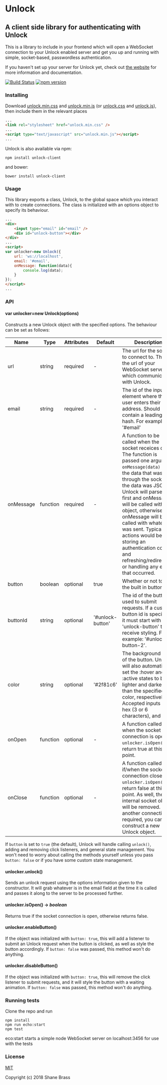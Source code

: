 # Unlock

## A client side library for authenticating with Unlock
This is a library to include in your frontend which will open a WebSocket connection to your Unlock enabled server and get you up and running with simple, socket-based, passwordless authentication.

If you haven't set up your server for Unlock yet, check out [the website](https://www.unlock-auth.com/documentation) for more information and documentation.

[![Build Status](https://travis-ci.org/GuyShane/UnlockClient.svg?branch=master)](https://travis-ci.org/GuyShane/UnlockClient)
[![npm version](https://badge.fury.io/js/unlock-client.svg)](https://badge.fury.io/js/unlock-client)

### Installing
Download [unlock.min.css](https://raw.githubusercontent.com/GuyShane/UnlockClient/master/src/unlock.min.css) and [unlock.min.js](https://raw.githubusercontent.com/GuyShane/UnlockClient/master/src/unlock.min.js) (or [unlock.css](https://raw.githubusercontent.com/GuyShane/UnlockClient/master/src/unlock.css) and [unlock.js](https://raw.githubusercontent.com/GuyShane/UnlockClient/master/src/unlock.js)), then include them in the relevant places
```html
...
<link rel="stylesheet" href="unlock.min.css" />
...
<script type="text/javascript" src="unlock.min.js"></script>
...
```

Unlock is also available via npm:

`npm install unlock-client`

and bower:

`bower install unlock-client`

### Usage
This library exports a class, Unlock, to the global space which you interact with to create connections. The class is initialized with an options object to specify its behaviour.
```html
...
<div>
    <input type="email" id="email" />
    <div id="unlock-button"></div>
</div>
...
<script>
var unlocker=new Unlock({
    url: 'ws://localhost',
    email: '#email',
    onMessage: function(data){
        console.log(data);
    }
});
</script>
...
```

### API

#### var unlocker=new Unlock(options)
Constructs a new Unlock object with the specified options. The behaviour can be set as follows:

| Name | Type | Attributes | Default | Description |
| ---- | ---- | ---------- | ------- | ----------- |
| url | string | required | - | The url for the socket to connect to. This is the url of your WebSocket server which communicates with Unlock. |
| email | string | required | - | The id of the input element where the user enters their email address. Should contain a leading hash. For example: '#email' |
| onMessage | function | required | - | A function to be called when the socket receices data. The function is passed one argument: `onMessage(data)` It is the data that was sent through the socket. If the data was JSON, Unlock will parse it first and onMessage will be called with the object, otherwise onMessage will be called with whatever was sent. Typical actions would be storing an authentication cookie and refreshing/redirecting, or handling any errors that occurred. |
| button | boolean | optional | true | Whether or not to use the built in button. |
| buttonId | string | optional | '#unlock-button' | The id of the button used to submit requests. If a custom button id is specified, it must start with 'unlock-button' to receive styling. For example: '#unlock-button-2'. |
| color | string | optional | '#2f81c6' | The background color of the button. Unlock will also automatically set the :hover and :active states to be lighter and darker than the specified color, respectively. Accepted inputs are hex (3 or 6 characters), and rgb() |
| onOpen | function | optional | - | A function called when the socket connection is open. `unlocker.isOpen()` will return true at this point. |
| onClose | function | optional | - | A function called if/when the socket connection closes. `unlocker.isOpen()` will return false at this point. As well, the internal socket object will be removed. If another connection is required, you can construct a new Unlock object. |

If `button` is set to `true` (the default), Unlock will handle calling `unlock()`, adding and removing click listeners, and general state management. You won't need to worry about calling the methods yourself unless you pass `button: false` or if you have some custom state management.

#### unlocker.unlock()
Sends an unlock request using the options information given to the constructor. It will grab whatever is in the email field at the time it is called and passes it along to the server to be processed further.

#### unlocker.isOpen() -> *boolean*
Returns true if the socket connection is open, otherwise returns false.

#### unlocker.enableButton()
If the object was initialized with `button: true`, this will add a listener to submit an Unlock request when the button is clicked, as well as style the button accordingly. If `button: false` was passed, this method won't do anything.

#### unlocker.disableButton()
If the object was initialized with `button: true`, this will remove the click listener to submit requests, and it will style the button with a waiting animation. If `button: false` was passed, this method won't do anything.

### Running tests
Clone the repo and run
```
npm install
npm run echo:start
npm test
```
eco:start starts a simple node WebSocket server on localhost:3456 for use with the tests

### License
[MIT](https://opensource.org/licenses/MIT)

Copyright (c) 2018 Shane Brass
